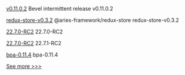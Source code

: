 
[v0.11.0.2](https://github.com/hyperledger/bevel/releases/tag/v0.11.0.2) Bevel intermittent release v0.11.0.2

[redux-store-v0.3.2](https://github.com/hyperledger/aries-framework-javascript-ext/releases/tag/redux-store-v0.3.2) @aries-framework/redux-store redux-store-v0.3.2

[22.7.0-RC2](https://github.com/hyperledger/besu/releases/tag/22.7.0-RC2) 22.7.0-RC2

[22.7.0-RC2](https://github.com/hyperledger/besu-docs/releases/tag/22.7.0-RC2) 22.7.1-RC2

[bpa-0.11.4](https://github.com/hyperledger-labs/business-partner-agent-chart/releases/tag/bpa-0.11.4) bpa-0.11.4


[See more >>>](https://start-here.hyperledger.org/releases)
